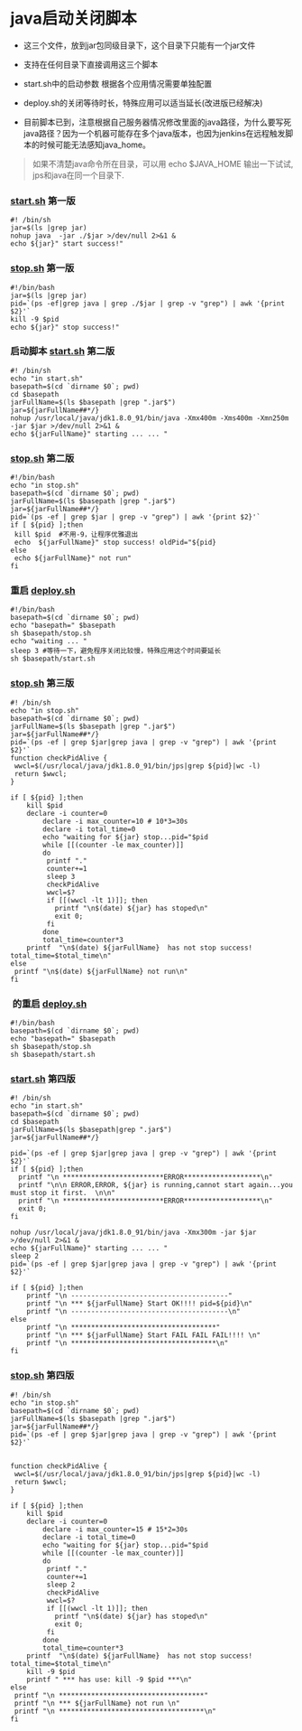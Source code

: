 # java启动关闭脚本

- 这三个文件，放到jar包同级目录下，这个目录下只能有一个jar文件

- 支持在任何目录下直接调用这三个脚本
 
- start.sh中的启动参数 根据各个应用情况需要单独配置

- deploy.sh的关闭等待时长，特殊应用可以适当延长(改进版已经解决)

- 目前脚本已到，注意根据自己服务器情况修改里面的java路径，为什么要写死java路径？因为一个机器可能存在多个java版本，也因为jenkins在远程触发脚本的时候可能无法感知java_home。

> 如果不清楚java命令所在目录，可以用 echo $JAVA_HOME 输出一下试试, jps和java在同一个目录下.

### [start.sh](http://start.sh) 第一版

```
#! /bin/sh
jar=$(ls |grep jar)
nohup java  -jar ./$jar >/dev/null 2>&1 &
echo ${jar}" start success!"
```

### [stop.sh](http://stop.sh) 第一版

```
#!/bin/bash
jar=$(ls |grep jar)
pid=`(ps -ef|grep java | grep ./$jar | grep -v "grep") | awk '{print $2}'`
kill -9 $pid
echo ${jar}" stop success!"
```

### 启动脚本 [start.sh](http://start.sh) 第二版

```
#! /bin/sh
echo "in start.sh"
basepath=$(cd `dirname $0`; pwd)
cd $basepath
jarFullName=$(ls $basepath |grep ".jar$")
jar=${jarFullName##*/}
nohup /usr/local/java/jdk1.8.0_91/bin/java -Xmx400m -Xms400m -Xmn250m -jar $jar >/dev/null 2>&1 &
echo ${jarFullName}" starting ... ... "
```

### [stop.sh](http://stop.sh) 第二版

```
#!/bin/bash
echo "in stop.sh"
basepath=$(cd `dirname $0`; pwd)
jarFullName=$(ls $basepath |grep ".jar$")
jar=${jarFullName##*/}
pid=`(ps -ef | grep $jar | grep -v "grep") | awk '{print $2}'`
if [ ${pid} ];then
 kill $pid  #不用-9，让程序优雅退出
 echo  ${jarFullName}" stop success! oldPid="${pid}
else
 echo ${jarFullName}" not run"
fi
```

### 重启 [deploy.sh](http://deploy.sh)

```shell
#!/bin/bash
basepath=$(cd `dirname $0`; pwd)
echo "basepath=" $basepath
sh $basepath/stop.sh
echo "waiting ... "
sleep 3 #等待一下，避免程序关闭比较慢，特殊应用这个时间要延长
sh $basepath/start.sh
```

### [stop.sh](http://stop.sh) 第三版

```shell
#! /bin/sh
echo "in stop.sh"
basepath=$(cd `dirname $0`; pwd)
jarFullName=$(ls $basepath |grep ".jar$")
jar=${jarFullName##*/}
pid=`(ps -ef | grep $jar|grep java | grep -v "grep") | awk '{print $2}'`
function checkPidAlive {
 wwcl=$(/usr/local/java/jdk1.8.0_91/bin/jps|grep ${pid}|wc -l)
 return $wwcl;
}

if [ ${pid} ];then
    kill $pid
    declare -i counter=0
        declare -i max_counter=10 # 10*3=30s
        declare -i total_time=0
        echo "waiting for ${jar} stop...pid="$pid
        while [[(counter -le max_counter)]]
        do
         printf "."
         counter+=1
         sleep 3
         checkPidAlive
         wwcl=$?
         if [[(wwcl -lt 1)]]; then
           printf "\n$(date) ${jar} has stoped\n"
           exit 0;
         fi
        done
        total_time=counter*3
    printf  "\n$(date) ${jarFullName}  has not stop success! total_time=$total_time\n"
else
 printf "\n$(date) ${jarFullName} not run\n"
fi
```

###  的重启 [deploy.sh](http://deploy.sh)

```shell
#!/bin/bash
basepath=$(cd `dirname $0`; pwd)
echo "basepath=" $basepath
sh $basepath/stop.sh
sh $basepath/start.sh
```

### [start.sh](http://start.sh) 第四版

```shell
#! /bin/sh
echo "in start.sh"
basepath=$(cd `dirname $0`; pwd)
cd $basepath
jarFullName=$(ls $basepath|grep ".jar$")
jar=${jarFullName##*/}

pid=`(ps -ef | grep $jar|grep java | grep -v "grep") | awk '{print $2}'`
if [ ${pid} ];then
  printf "\n *************************ERROR*******************\n"
  printf "\n\n ERROR,ERROR, ${jar} is running,cannot start again...you must stop it first.  \n\n"
  printf "\n *************************ERROR*******************\n"
  exit 0;
fi

nohup /usr/local/java/jdk1.8.0_91/bin/java -Xmx300m -jar $jar >/dev/null 2>&1 &
echo ${jarFullName}" starting ... ... "
sleep 2
pid=`(ps -ef | grep $jar|grep java | grep -v "grep") | awk '{print $2}'`

if [ ${pid} ];then
    printf "\n ---------------------------------------"
    printf "\n *** ${jarFullName} Start OK!!!! pid=${pid}\n"
    printf "\n ---------------------------------------\n"
else 
    printf "\n ************************************"
    printf "\n *** ${jarFullName} Start FAIL FAIL FAIL!!!! \n"
    printf "\n ************************************\n"
fi
```

### [stop.sh](http://stop.sh) 第四版

```shell
#! /bin/sh
echo "in stop.sh"
basepath=$(cd `dirname $0`; pwd)
jarFullName=$(ls $basepath |grep ".jar$")
jar=${jarFullName##*/}
pid=`(ps -ef | grep $jar|grep java | grep -v "grep") | awk '{print $2}'`


function checkPidAlive {
 wwcl=$(/usr/local/java/jdk1.8.0_91/bin/jps|grep ${pid}|wc -l)
 return $wwcl;
}

if [ ${pid} ];then
    kill $pid
    declare -i counter=0
        declare -i max_counter=15 # 15*2=30s
        declare -i total_time=0
        echo "waiting for ${jar} stop...pid="$pid
        while [[(counter -le max_counter)]]
        do
         printf "."
         counter+=1
         sleep 2
         checkPidAlive
         wwcl=$?
         if [[(wwcl -lt 1)]]; then
           printf "\n$(date) ${jar} has stoped\n"
           exit 0;
         fi
        done
        total_time=counter*3
    printf  "\n$(date) ${jarFullName}  has not stop success! total_time=$total_time\n"
    kill -9 $pid
    printf " *** has use: kill -9 $pid ***\n"
else
 printf "\n ************************************"
 printf "\n *** ${jarFullName} not run \n"
 printf "\n ************************************\n"
fi
```

